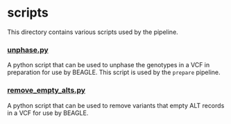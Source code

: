 # scripts
This directory contains various scripts used by the pipeline.

### [unphase.py](unphase.py)
A python script that can be used to unphase the genotypes in a VCF in preparation for use by BEAGLE. This script is used by the `prepare` pipeline.

### [remove_empty_alts.py](remove_empty_alts.py)
A python script that can be used to remove variants that empty ALT records in a VCF for use by BEAGLE.
